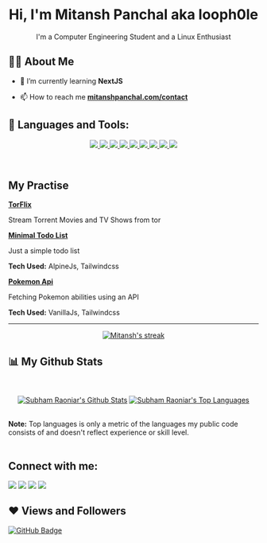 <h1 align="center">Hi, I'm Mitansh Panchal aka <b>looph0le</b></h1>
<p align="center">I'm a Computer Engineering Student and a Linux Enthusiast</p>


## 🙋‍♂️ About Me

- 🌱 I’m currently learning **NextJS**

- 📫 How to reach me <a href="https://mitanshpanchal.com/contact">**mitanshpanchal.com/contact**</a>

## 🚀 Languages and Tools:

<p align="center"> 
    <a href="" target="_blank"> <img src="https://img.icons8.com/color/48/000000/nodejs.png"/> </a>
    <a href="https://www.java.com" target="_blank"> <img src="https://img.icons8.com/color/48/000000/java-coffee-cup-logo.png"/> </a>
    <a href="https://developer.mozilla.org/en-US/docs/Web/JavaScript" target="_blank"> <img src="https://img.icons8.com/color/48/000000/javascript.png"/> </a> 
    <a href="https://www.w3.org/html/" target="_blank"> <img src="https://img.icons8.com/color/48/000000/html-5.png"/> </a> 
    <a href="https://www.w3schools.com/css/" target="_blank"> <img src="https://img.icons8.com/color/48/000000/css3.png"/> </a> 
    <a href="https://tailwindcss.com/" target="_blank"> <img src="https://img.icons8.com/color/48/000000/tailwindcss.png"/> </a>     
    <a href="https://getbootstrap.com" target="_blank"> <img src="https://img.icons8.com/color/48/000000/bootstrap.png"/> </a> 
    <a href="https://www.python.org" target="_blank"> <img src="https://img.icons8.com/color/48/000000/python.png"/> </a> 
    <a href="https://git-scm.com/" target="_blank"> <img src="https://img.icons8.com/color/48/000000/git.png"/> </a> 
</p>

<!-- [![React Badge](https://img.shields.io/badge/-React-61DBFB?style=for-the-badge&labelColor=black&logo=react&logoColor=61DBFB)](#)  [![Javascript Badge](https://img.shields.io/badge/-Javascript-F0DB4F?style=for-the-badge&labelColor=black&logo=javascript&logoColor=F0DB4F)](#) [![Typescript Badge](https://img.shields.io/badge/-Typescript-007acc?style=for-the-badge&labelColor=black&logo=typescript&logoColor=007acc)](#) [![Nodejs Badge](https://img.shields.io/badge/-Nodejs-3C873A?style=for-the-badge&labelColor=black&logo=node.js&logoColor=3C873A)](#) [![GraphQL Badge](https://img.shields.io/badge/-GraphQl-e535ab?style=for-the-badge&labelColor=black&logo=node.js&logoColor=e535ab)](#)  -->
<br/>

## My Practise

**[TorFlix](https://github.com/looph0le/torflix)**

Stream Torrent Movies and TV Shows from tor

**[Minimal Todo List](https://looph0le.github.io/minimal-todo-list/)**

Just a simple todo list

**Tech Used:** AlpineJs, Tailwindcss

**[Pokemon Api](https://looph0le.github.io/pokemon-api/)**

Fetching Pokemon abilities using an API

**Tech Used:** VanillaJs, Tailwindcss

---

<p align="center">
    <a href="https://github.com/looph0le/github-readme-streak-stats">
        <img title="🔥 Get streak stats for your profile at git.io/streak-stats" alt="Mitansh's streak" src="https://github-readme-streak-stats.herokuapp.com/?user=looph0le&theme=black-ice&hide_border=true&stroke=0000&background=060A0CD0"/>
    </a>
</p>

## 📊 My Github Stats

  <br/>
  <p align="center">
    <a href="https://github.com/looph0le/github-readme-stats"><img alt="Subham Raoniar's Github Stats" src="https://github-readme-stats.vercel.app/api?username=looph0le&show_icons=true&count_private=true&theme=react&hide_border=true&bg_color=0D1117" /></a>
  <a href="https://github.com/looph0le/github-readme-stats"><img alt="Subham Raoniar's Top Languages" src="https://github-readme-stats.vercel.app/api/top-langs/?username=looph0le&langs_count=8&count_private=true&layout=compact&theme=react&hide_border=true&bg_color=0D1117" /></a>
  </p>
  <br/>
  <b>Note:</b> Top languages is only a metric of the languages my public code consists of and doesn't reflect experience or skill level.

<br/>
<br/>

## Connect with me:
<p align="left">

<a href = "https://www.linkedin.com/in/mitansh-panchal-20330b1b7/"><img src="https://img.icons8.com/fluent/48/000000/linkedin.png"/></a>
<a href = "https://twitter.com/mitansh_panchal"><img src="https://img.icons8.com/fluent/48/000000/twitter.png"/></a>
<a href = "https://www.instagram.com/genzcaveman/"><img src="https://img.icons8.com/fluent/48/000000/instagram-new.png"/></a>
<a href = "https://www.youtube.com/channel/UCczeHsI053Pw-FNIkWQG0aQ"><img src="https://img.icons8.com/color/48/000000/youtube-play.png"/></a>

</p>

## ❤ Views and Followers
<a href="https://github.com/looph0le?tab=followers"><img src="https://img.shields.io/github/followers/looph0le?label=Followers&style=social" alt="GitHub Badge"></a>
